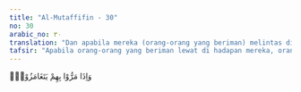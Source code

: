 ```yaml
---
title: "Al-Mutaffifin - 30"
no: 30
arabic_no: ٣٠
translation: "Dan apabila mereka (orang-orang yang beriman) melintas di hadapan mereka, mereka saling mengedip-ngedipkan matanya,"
tafsir: "Apabila orang-orang yang beriman lewat di hadapan mereka, orang-orang yang berdosa itu saling memberi isyarat dengan kedipan mata yang mengandung unsur ejekan dan cemoohan. Apabila kembali kepada kaum kerabatnya, mereka membangga-banggakan diri karena telah mengadakan tindakan terhadap pengikut-pengikut Muhammad saw dengan berbagai tindakan yang mengandung unsur ejekan, cemoohan, dan permusuhan."
---
```


وَاِذَا مَرُّوْا بِهِمْ يَتَغَامَزُوْنَۖ
